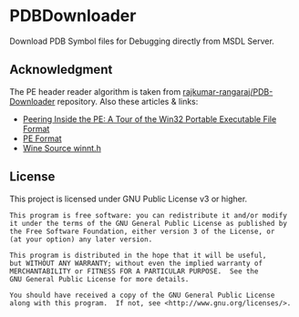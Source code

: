 # PDBDownloader

Download PDB Symbol files for Debugging directly from MSDL Server. 

## Acknowledgment

The PE header reader algorithm is taken from [rajkumar-rangaraj/PDB-Downloader][1] repository. Also these articles & links:

  * [Peering Inside the PE: A Tour of the Win32 Portable Executable File Format][2]
  * [PE Format][3]
  * [Wine Source winnt.h][4]

## License 

This project is licensed under GNU Public License v3 or higher.

```
This program is free software: you can redistribute it and/or modify
it under the terms of the GNU General Public License as published by
the Free Software Foundation, either version 3 of the License, or
(at your option) any later version.

This program is distributed in the hope that it will be useful,
but WITHOUT ANY WARRANTY; without even the implied warranty of
MERCHANTABILITY or FITNESS FOR A PARTICULAR PURPOSE.  See the
GNU General Public License for more details.

You should have received a copy of the GNU General Public License
along with this program.  If not, see <http://www.gnu.org/licenses/>.
```

[1]: https://github.com/rajkumar-rangaraj/PDB-Downloader
[2]: https://msdn.microsoft.com/en-US/library/ms809762.aspx
[3]: https://docs.microsoft.com/en-us/windows/desktop/Debug/pe-format
[4]: https://source.winehq.org/source/include/winnt.h


